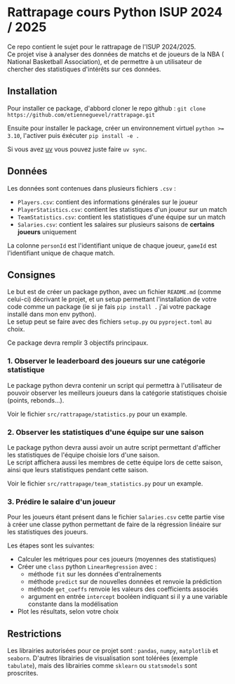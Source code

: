 # Rattrapage cours Python ISUP 2024 / 2025

Ce repo contient le sujet pour le rattrapage de l'ISUP 2024/2025.  
Ce projet vise à analyser des données de matchs et de joueurs de la NBA (
National Basketball Association), et de permettre à un utilisateur de chercher
des statistiques d'intérêts sur ces données.

## Installation

Pour installer ce package, d'abbord cloner le repo github : 
`git clone https://github.com/etienneguevel/rattrapage.git`

Ensuite pour installer le package, créer un environnement virtuel `python >= 3.10`, l'activer puis
éxécuter `pip install -e .`

Si vous avez [uv](https://docs.astral.sh/uv/guides/install-python/) vous pouvez juste faire `uv sync`.

## Données

Les données sont contenues dans plusieurs fichiers `.csv` :

- `Players.csv`: contient des informations générales sur le joueur
- `PlayerStatistics.csv`: contient les statistiques d'un joueur sur un match
- `TeamStatistics.csv`: contient les statistiques d'une équipe sur un match
- `Salaries.csv`: contient les salaires sur plusieurs saisons de **certains
    joueurs** uniquement

La colonne `personId` est l'identifiant unique de chaque joueur, `gameId` est
l'identifiant unique de chaque match.

## Consignes

Le but est de créer un package python, avec un fichier `README.md` (comme 
celui-ci) décrivant le projet, et un setup permettant l'installation de votre
code comme un package (ie si je fais `pip install .` j'ai votre package installé
dans mon env python).  
Le setup peut se faire avec des fichiers `setup.py` ou `pyproject.toml` au choix.

Ce package devra remplir 3 objectifs principaux.  

### 1. Observer le leaderboard des joueurs sur une catégorie statistique

Le package python devra contenir un script qui permettra à l'utilisateur de
pouvoir observer les meilleurs joueurs dans la catégorie statistiques choisie 
(points, rebonds...).  

Voir le fichier `src/rattrapage/statistics.py` pour un example.

### 2. Observer les statistiques d'une équipe sur une saison

Le package python devra aussi avoir un autre script permettant d'afficher les
statistiques de l'équipe choisie lors d'une saison.  
Le script affichera aussi les membres de cette équipe lors de cette saison,
ainsi que leurs statistiques pendant cette saison.

Voir le fichier `src/rattrapage/team_statistics.py` pour un example.

### 3. Prédire le salaire d'un joueur

Pour les joueurs étant présent dans le fichier `Salaries.csv` cette partie vise
à créer une classe python permettant de faire de la régression linéaire sur
les statistiques des joueurs.

Les étapes sont les suivantes:

- Calculer les métriques pour ces joueurs (moyennes des statistiques)
- Créer une `class` python `LinearRegression` avec :
    - méthode `fit` sur les données d'entraînements
    - méthode `predict` sur de nouvelles données et renvoie la prédiction
    - méthode `get_coeffs` renvoie les valeurs des coefficients associés
    - argument en entrée `intercept` booléen indiquant si il y a une variable
        constante dans la modélisation
- Plot les résultats, selon votre choix

## Restrictions

Les librairies autorisées pour ce projet sont : `pandas`, `numpy`, `matplotlib`
et `seaborn`. D'autres librairies de visualisation sont tolérées (exemple
`tabulate`), mais des librairies comme `sklearn` ou `statsmodels` sont
proscrites.

